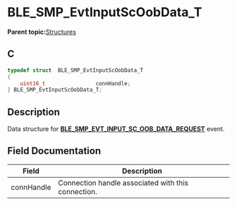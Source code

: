 # BLE\_SMP\_EvtInputScOobData\_T

**Parent topic:**[Structures](GUID-32B57AF4-FA13-419A-852F-73C4E0457A07.md)

## C

```c
typedef struct  BLE_SMP_EvtInputScOobData_T
{
    uint16_t                connHandle;
} BLE_SMP_EvtInputScOobData_T;
```

## Description

Data structure for **[BLE\_SMP\_EVT\_INPUT\_SC\_OOB\_DATA\_REQUEST](GUID-DA3C91C3-3ACA-4850-B469-FDF748DD2D87.md)** event.

## Field Documentation

|Field|Description|
|-----|-----------|
|connHandle|Connection handle associated with this connection.|

